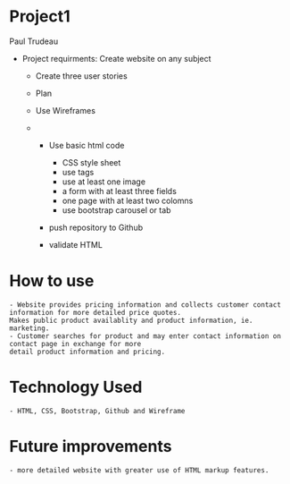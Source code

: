 # Project1
Paul Trudeau

- Project requirments: Create website on any subject
  
  - Create three user stories
  - Plan
  - Use Wireframes
 
  - 
    - Use basic html code
        - CSS style sheet
        - use <a> tags
        - use at least one image
        - a form with at least three fields
        - one page with at least two colomns
        - use bootstrap carousel or tab
          
    - push repository to Github
    - validate HTML
   
# How to use
    - Website provides pricing information and collects customer contact information for more detailed price quotes. 
    Makes public product availablity and product information, ie. marketing.
    - Customer searches for product and may enter contact information on contact page in exchange for more
    detail product information and pricing. 

# Technology Used
    - HTML, CSS, Bootstrap, Github and Wireframe

# Future improvements
    - more detailed website with greater use of HTML markup features.
    


